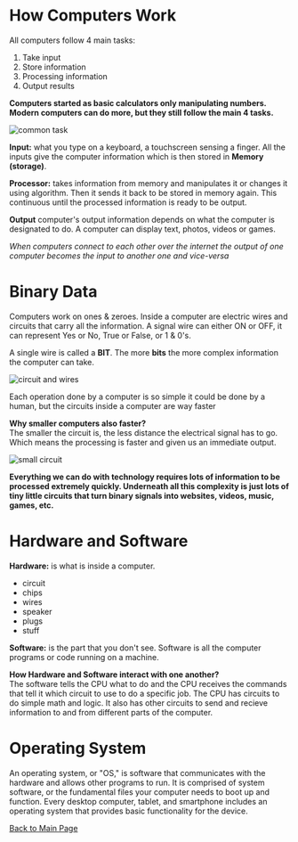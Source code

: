 # How Computers Work

All computers follow 4 main tasks:
1. Take input
2. Store information
3. Processing information
4. Output results

**Computers started as basic calculators only manipulating numbers. Modern computers can do more, but they still follow the main 4 tasks.**

![common task](http://jappeclass.weebly.com/uploads/1/1/0/4/110409111/copy-of-computerdiagram-white_1_orig.png "common task")

**Input:** what you type on a keyboard, a touchscreen sensing a finger. All the inputs give the computer information which is then stored in **Memory (storage)**.

**Processor:** takes information from memory and manipulates it or changes it using algorithm. Then it sends it back to be stored in memory again. This continuous until the processed information is ready to be output.

**Output** computer's output information depends on what the computer is designated to do. A computer can display text, photos, videos or games.

*When computers connect to each other over the internet the output of one computer becomes the input to another one and vice-versa*

# Binary Data

Computers work on ones & zeroes. Inside a computer are electric wires and circuits that carry all the information. A signal wire can either ON or OFF, it can represent Yes or No, True or False, or 1 & 0's.

A single wire is called a **BIT**. The more **bits** the more complex information the computer can take.

![circuit and wires](https://images.unsplash.com/photo-1549983650-e625b9735678?ixlib=rb-1.2.1&ixid=eyJhcHBfaWQiOjEyMDd9&auto=format&fit=crop&w=1650&q=80 "circuit and wires")

Each operation done by a computer is so simple it could be done by a human, but the circuits inside a computer are way faster

**Why smaller computers also faster?**<br />
The smaller the circuit is, the less distance the electrical signal has to go. Which means the processing is faster and given us an immediate output.

![small circuit](https://images.unsplash.com/photo-1553406830-4fd6df625354?ixlib=rb-1.2.1&auto=format&fit=crop&w=800&q=60 "small circuit")

**Everything we can do with technology requires lots of information to be processed extremely quickly. Underneath all this complexity is just lots of tiny little circuits that turn binary signals into websites, videos, music, games, etc.**

# Hardware and Software

**Hardware:** is what is inside a computer.
- circuit
- chips
- wires
- speaker
- plugs
- stuff

**Software:** is the part that you don't see. Software is all the computer programs or code running on a machine.

**How Hardware and Software interact with one another?**<br />
The software tells the CPU what to do and the CPU receives the commands that tell it which circuit to use to do a specific job.
The CPU has circuits to do simple math and logic. It also has other circuits to send and recieve information to and from different parts of the computer.

# Operating System

An operating system, or "OS," is software that communicates with the hardware and allows other programs to run. It is comprised of system software, or the fundamental files your computer needs to boot up and function. Every desktop computer, tablet, and smartphone includes an operating system that provides basic functionality for the device.

[Back to Main Page](https://daesystephens.github.io/learning-journal)
